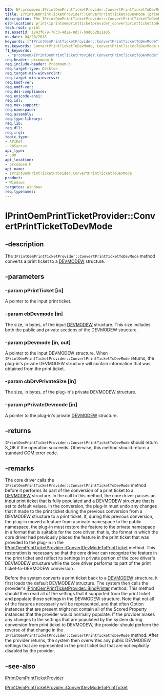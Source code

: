 ```yaml
---
UID: NF:prcomoem.IPrintOemPrintTicketProvider.ConvertPrintTicketToDevMode
title: IPrintOemPrintTicketProvider::ConvertPrintTicketToDevMode (prcomoem.h)
description: The IPrintOemPrintTicketProvider::ConvertPrintTicketToDevMode method converts a print ticket to a DEVMODEW structure.
old-location: print\iprintoemprintticketprovider_convertprinttickettodevmode.htm
tech.root: print
ms.assetid: 1243f679-76c3-4d2e-8d57-b9d652b21a05
ms.date: 04/20/2018
keywords: ["IPrintOemPrintTicketProvider::ConvertPrintTicketToDevMode"]
ms.keywords: ConvertPrintTicketToDevMode, ConvertPrintTicketToDevMode method [Print Devices], ConvertPrintTicketToDevMode method [Print Devices],IPrintOemPrintTicketProvider interface, IPrintOemPrintTicketProvider interface [Print Devices],ConvertPrintTicketToDevMode method, IPrintOemPrintTicketProvider.ConvertPrintTicketToDevMode, IPrintOemPrintTicketProvider::ConvertPrintTicketToDevMode, prcomoem/IPrintOemPrintTicketProvider::ConvertPrintTicketToDevMode, print.iprintoemprintticketprovider_convertprinttickettodevmode, print_ticket-package_f7867f97-7002-4cdf-8624-97ba240e2743.xml
f1_keywords:
 - "prcomoem/IPrintOemPrintTicketProvider.ConvertPrintTicketToDevMode"
req.header: prcomoem.h
req.include-header: Prcomoem.h
req.target-type: Desktop
req.target-min-winverclnt: 
req.target-min-winversvr: 
req.kmdf-ver: 
req.umdf-ver: 
req.ddi-compliance: 
req.unicode-ansi: 
req.idl: 
req.max-support: 
req.namespace: 
req.assembly: 
req.type-library: 
req.lib: 
req.dll: 
req.irql: 
topic_type:
- APIRef
- kbSyntax
api_type:
- COM
api_location:
- prcomoem.h
api_name:
- IPrintOemPrintTicketProvider.ConvertPrintTicketToDevMode
product:
- Windows
targetos: Windows
req.typenames: 
---
```


# IPrintOemPrintTicketProvider::ConvertPrintTicketToDevMode


## -description


The <code>IPrintOemPrintTicketProvider::ConvertPrintTicketToDevMode</code> method converts a print ticket to a <a href="https://docs.microsoft.com/windows/desktop/api/wingdi/ns-wingdi-_devicemodew">DEVMODEW</a> structure. 


## -parameters




### -param pPrintTicket [in]

A pointer to the input print ticket.


### -param cbDevmode [in]

The size, in bytes, of the input <a href="https://docs.microsoft.com/windows/desktop/api/wingdi/ns-wingdi-_devicemodew">DEVMODEW</a> structure. This size includes both the public and private sections of the DEVMODEW structure. 


### -param pDevmode [in, out]

A pointer to the input DEVMODEW structure. When <code>IPrintOemPrintTicketProvider::ConvertPrintTicketToDevMode</code> returns, the plug-in's private DEVMODEW structure will contain information that was obtained from the print ticket.


### -param cbDrvPrivateSize [in]

The size, in bytes, of the plug-in's private DEVMODEW structure. 


### -param pPrivateDevmode [in]

A pointer to the plug-in's private <a href="https://docs.microsoft.com/windows/desktop/api/wingdi/ns-wingdi-_devicemodew">DEVMODEW</a> structure.


## -returns



<code>IPrintOemPrintTicketProvider::ConvertPrintTicketToDevMode</code> should return S_OK if the operation succeeds. Otherwise, this method should return a standard COM error code.




## -remarks



The core driver calls the <code>IPrintOemPrintTicketProvider::ConvertPrintTicketToDevMode</code> method before it performs its part of the conversion of a print ticket to a <a href="https://docs.microsoft.com/windows/desktop/api/wingdi/ns-wingdi-_devicemodew">DEVMODEW</a> structure. In the call to this method, the core driver passes an input print ticket that is fully populated and a DEVMODEW structure that is set to default values. In the conversion, the plug-in must undo any changes that it made to the print ticket during the previous conversion from a DEVMODEW structure to a print ticket. If, during this previous conversion, the plug-in moved a feature from a private namespace to the public namespace, the plug-in must restore the feature to the private namespace in a format that is suitable for the core driver, that is, the format in which the core driver had previously placed the feature in the print ticket that was provided to the plug-in in the <a href="https://docs.microsoft.com/previous-versions/windows/hardware/drivers/ff553161(v=vs.85)">IPrintOemPrintTicketProvider::ConvertDevModeToPrintTicket</a> method. This restoration is necessary so that the core driver can recognize the feature in the print ticket and reflect its settings in private portion of the core driver's DEVMODEW structure while the core driver performs its part of the print ticket-to-DEVMODEW conversion .

Before the system converts a print ticket back to a <a href="https://docs.microsoft.com/windows/desktop/api/wingdi/ns-wingdi-_devicemodew">DEVMODEW</a> structure, it first loads the default DEVMODEW structure. The system then calls the provider's <a href="https://docs.microsoft.com/previous-versions/windows/hardware/drivers/ff553151(v=vs.85)">IPrintOemPrintTicketProvider::BindPrinter</a> method. This method should then read all of the settings that it supported from the print ticket and populate those settings in the DEVMODEW structure. Note that not all of the features necessarily will be represented, and that often Option instances that are present might not contain all of the Scored Property instances that the provider would normally populate. If the provider makes any changes to the settings that are populated by the system during conversion from print ticket to DEVMODEW, the provider should perform the reverse of that change in the <code>IPrintOemPrintTicketProvider::ConvertPrintTicketToDevMode</code> method. After the provider returns, the system then overwrites any public DEVMODEW settings that are represented in the print ticket but that are not explicitly disabled by the provider.




## -see-also




<a href="https://docs.microsoft.com/windows-hardware/drivers/ddi/prcomoem/nn-prcomoem-iprintoemprintticketprovider">IPrintOemPrintTicketProvider</a>



<a href="https://docs.microsoft.com/previous-versions/windows/hardware/drivers/ff553161(v=vs.85)">IPrintOemPrintTicketProvider::ConvertDevModeToPrintTicket</a>
 

 


